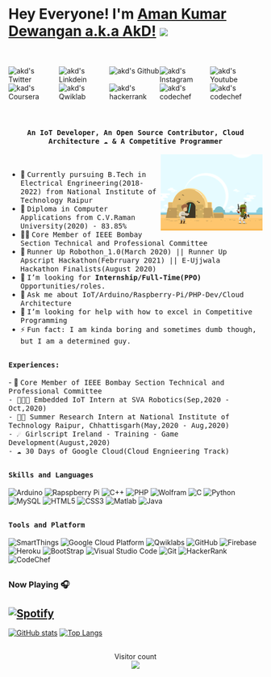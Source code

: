 # Hey Everyone! I'm [Aman Kumar Dewangan a.k.a AkD!](https://github.com/amandewatnitrr) <img src="https://github.com/himanshusharma89/himanshusharma89/blob/master/Hi.gif" width="25px">
<br><br>
<a href="https://twitter.com/amandewatnitrr">
  <img align="left" alt="akd's Twitter" width="100px" src="https://img.shields.io/badge/Twitter-1DA1F2?style=for-the-badge&logo=Twitter&logoColor=white" />
</a>
<a href="https://www.linkedin.com/in/aman-kumar-dewangan-akd13o1/">
  <img align="left" alt="akd's Linkdein" width="100px" src="https://img.shields.io/badge/Linkedin-0A66C2?style=for-the-badge&logo=Linkedin&logoColor=white" />
</a>
<a href="https://github.com/amandewatnitrr">
  <img align="left" alt="akd's Github" width="100px" src="https://img.shields.io/badge/Github-181717?style=for-the-badge&logo=Github&logoColor=white" />
</a>
<a href="https://www.instagram.com/akd_beast_slayer/">
  <img align="left" alt="akd's Instagram" width="100px" src="https://img.shields.io/badge/Instagram-E4405F?style=for-the-badge&logo=instagram&logoColor=white" />
</a>
<a href="https://www.youtube.com/channel/UCJ3giAOL-ycnqLDCA96AJag">
  <img align="left" alt="akd's Youtube" width="100px" src="https://img.shields.io/badge/YouTube-FF0000?style=for-the-badge&logo=YouTube&logoColor=white" />
</a>
<a href="https://www.coursera.org/user/b64b50f1306c84937347735b9120e533">
  <img align="left" alt="kad's Coursera" width="100px" src="https://img.shields.io/badge/Coursera-0056D2?style=for-the-badge&logo=Coursera&logoColor=white" />
</a>
<a href="https://www.qwiklabs.com/public_profiles/d9014880-0e88-42ad-abee-5e6e5e380de5">
  <img align="left" alt="akd's Qwiklab" width="100px" src="https://img.shields.io/badge/Qwiklabs-F5CD0E?style=for-the-badge&logo=Qwiklabs&logoColor=black" />
</a>
<br><br>
<a href="https://www.hackerrank.com/amandewatnitrr?hr_r=1">
  <img align="left" alt="akd's hackerrank" width="100px" src="https://img.shields.io/badge/HackerRank-2EC866?style=for-the-badge&logo=HackerRank&logoColor=black" />
</a>
<a href="https://www.codechef.com/users/amandewatnitrr">
  <img align="left" alt="akd's codechef" width="100px" src="https://img.shields.io/badge/Codechef-5B4638?style=for-the-badge&logo=CodeChef&logoColor=white" />
</a>
<a href="mailto:amandewatnitrr@gmail.com">
  <img align="left" alt="akd's codechef" width="70px" src="https://img.shields.io/badge/Gmail-EA4335?style=for-the-badge&logo=Gmail&logoColor=white" />
</a>
<br>
<br>
<br>
<br>
<p align="center"><h4 align="center"><samp> An IoT Developer, An Open Source Contributor, Cloud Architecture ☁  & A Competitive Programmer </samp></h4></p>

<div>
<img align="right" src="https://github.com/amandewatnitrr/amandewatnitrr/blob/main/terminal.gif" width="40%"/>
  <br>

- 👷 <samp>Currently pursuing B.Tech in Electrical Engrineering(2018-2022) from National Institute of Technology Raipur
- 🔭 <samp>Diploma in Computer Applications from C.V.Raman University(2020) - 83.85%
- ✍🏻 <samp>Core Member of IEEE Bombay Section Technical and Professional Committee 
- 🥇 <samp>Runner Up Robothon_1.0(March 2020) || Runner Up Apscript Hackathon(Febrruary 2021) || E-Ujjwala Hackathon Finalists(August 2020) 
- 💼 <samp>I’m looking for **Internship/Full-Time(PPO)** Opportunities/roles.
- 💬 <samp>Ask me about IoT/Arduino/Raspberry-Pi/PHP-Dev/Cloud Architecture
- 🤔 <samp>I’m looking for help with how to excel in Competitive Programming
- ⚡ <samp>Fun fact: I am kinda boring and sometimes dumb though, but I am a determined guy.
</div>

##

<div>
<h4><b><samp>Experiences:</samp></b></h4>
- 👷 <samp>Core Member of IEEE Bombay Section Technical and Professional Committee<br>
- 👨🏾‍💻 <samp>Embedded IoT Intern at SVA Robotics(Sep,2020 - Oct,2020)<br>
- 🕵🏻 <samp>Summer Research Intern at National Institute of Technology Raipur, Chhattisgarh(May,2020 - Aug,2020)<br>
- ☄️ <samp>Girlscript Ireland - Training - Game Development(August,2020)<br>
- ☁ <samp>30 Days of Google Cloud(Cloud Engnieering Track)<br>
</div>

##
<h4><b><samp>Skills and Languages</samp></b></h4>

![Arduino](https://img.shields.io/badge/Arduino-00979D?style=flat-square&logo=Arduino&logoColor=white)
![Rapspberry Pi](https://img.shields.io/badge/Raspberry_pi-C51A4A?style=flat-square&logo=raspberry-pi&logoColor=white)
![C++](https://img.shields.io/badge/C++-00599C?style=flat-square&logo=c%2B%2B&logoColor=white)
![PHP](https://img.shields.io/badge/PHP-777BB4?style=flat-square&logo=php&logoColor=white)
![Wolfram](https://img.shields.io/badge/Wolfram-DD1100?style=flat-square&logo=Wolfram&logoColor=white)
![C](https://img.shields.io/badge/C-27338e?style=flat-square&logo=c&logoColor=white)
![Python](https://img.shields.io/badge/Python-3776AB?style=flat-square&logo=Python&logoColor=white)
![MySQL](https://img.shields.io/badge/MySQL-4479A1?style=flat-square&logo=MySQL&logoColor=white)
![HTML5](https://img.shields.io/badge/HTML5-E34F26?style=flat-square&logo=HTML5&logoColor=white)
![CSS3](https://img.shields.io/badge/CSS3-1572B6?style=flat-square&logo=CSS3&logoColor=white)
![Matlab](https://img.shields.io/badge/MATLAB-800000?style=flat-square&logo=MathWorks&logoColor=white)
![Java](https://img.shields.io/badge/Java-013243?style=flat-square&logo=Java&logoColor=white)

##
<h4><b><samp>Tools and Platform</samp></b></h4>

![SmartThings](https://img.shields.io/badge/SmartThings-777BB4?style=flat-square&logo=SmartThings&logoColor=white)
![Google Cloud Platform](https://img.shields.io/badge/Google_Cloud-4285F4?style=flat-square&logo=google-cloud&logoColor=white)
![Qwiklabs](https://img.shields.io/badge/Qwiklabs-F5CD0E?style=flat-square&logo=Qwiklabs&logoColor=800000)
![GitHub](https://img.shields.io/badge/GitHub-181717?style=flat-square&logo=github)
![Firebase](https://img.shields.io/badge/Firebase-ffcb2c?style=flat-square&logo=Firebase&logoColor=DD1100)
![Heroku](https://img.shields.io/badge/Heroku-430098?style=flat-square&logo=Heroku&logoColor=white)
![BootStrap](https://img.shields.io/badge/Bootstrap-7952B3?style=flat-square&logo=bootstrap&logoColor=white)
![Visual Studio Code](https://img.shields.io/badge/Visual_Studio_Code-007ACC?style=flat-square&logo=Visual-Studio-Code&logoColor=white)
![Git](https://img.shields.io/badge/Git-F05032?style=flat-square&logo=Git&logoColor=white)
![HackerRank](https://img.shields.io/badge/HackerRank-107C10?style=flat-square&logo=HackerRank&logoColor=black)
![CodeChef](https://img.shields.io/badge/CodeChef-5B4638?style=flat-square&logo=CodeChef&logoColor=white)

##

### Now Playing 🎧
[![Spotify](https://spotify-recently-played-6w8ea7g4e.vercel.app/api/spotify)](https://open.spotify.com/user/mkc5sfwxh876iwvcolt04s5gb)
<br/>
---

[![GitHub stats](https://github-readme-stats.vercel.app/api?username=amandewatnitrr&count_private=true&show_icons=true&theme=radical&&include_all_commits=true)](https://github.com/amandewatnitrr/github-readme-stats-1)    [![Top Langs](https://github-readme-stats.vercel.app/api/top-langs/?username=amandewatnitrr&hide=html,css,javascript)](https://github.com/amandewatnitrr/github-readme-stats-1)

##
<p align="center"> 
  Visitor count<br>
  <img src="https://profile-counter.glitch.me/amandewatnitrr/count.svg" />
</p>
